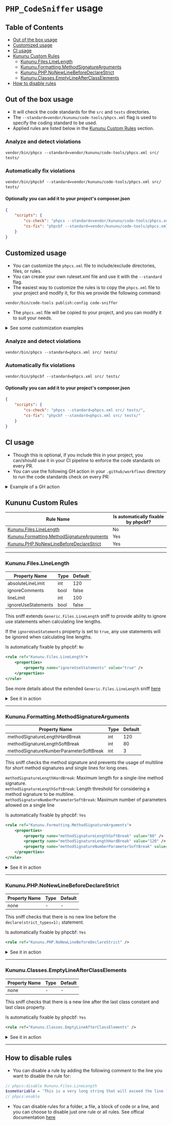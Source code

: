 # `PHP_CodeSniffer` usage

## Table of Contents
- [Out of the box usage](#out-of-the-box-usage)
- [Customized usage](#customized-usage)
- [CI usage](#ci-usage)
- [Kununu Custom Rules](#kununu-custom-rules)
  - [Kununu.Files.LineLength](#kununufileslinelength)
  - [Kununu.Formatting.MethodSignatureArguments](#kununuformattingmethodsignaturearguments)
  - [Kununu.PHP.NoNewLineBeforeDeclareStrict](#kununuphpnonewlinebeforedeclarestrict)
  - [Kununu.Classes.EmptyLineAfterClassElements](#kununuclassesemptylineafterclasselements)
- [How to disable rules](#how-to-disable-rules)

## Out of the box usage
- It will check the code standards for the `src` and `tests` directories.
- The `--standard=vendor/kununu/code-tools/phpcs.xml` flag is used to specify the coding standard to be used.
- Applied rules are listed below in the [Kununu Custom Rules](#kununu-custom-rules) section.

### Analyze and detect violations
```console
vendor/bin/phpcs --standard=vendor/kununu/code-tools/phpcs.xml src/ tests/
```

### Automatically fix violations
```console
vendor/bin/phpcbf --standard=vendor/kununu/code-tools/phpcs.xml src/ tests/
```

#### Optionally you can add it to your project's composer.json
```json
{
    "scripts": {
        "cs-check": "phpcs --standard=vendor/kununu/code-tools/phpcs.xml src/ tests/",
        "cs-fix": "phpcbf --standard=vendor/kununu/code-tools/phpcs.xml src/ tests/"
    }
}
```

## Customized usage
- You can customize the `phpcs.xml` file to include/exclude directories, files, or rules.
- You can create your own ruleset.xml file and use it with the `--standard` flag.
- The easiest way to customize the rules is to copy the `phpcs.xml` file to your project and modify it, for this we provide the following command:

```console
vendor/bin/code-tools publish:config code-sniffer
```

- The `phpcs.xml` file will be copied to your project, and you can modify it to suit your needs.

<details>
  <summary>See some customization examples</summary>

Example of a customized `phpcs.xml` to include only the `Kununu.PHP.NoNewLineBeforeDeclareStrict` rule:
```xml
<?xml version="1.0"?>
<ruleset name="Custom">
    <config name="installed_paths" value="../../kununu/code-tools"/>

    <arg name="basepath" value="."/>
    <arg name="colors"/>
    <arg name="parallel" value="75"/>
    <arg value="p"/>
    <arg value="n"/>

    <description>Custom coding standard</description>

    <file>src</file>
    <file>tests</file>

    <exclude-pattern>*/tests/.results/*</exclude-pattern>

    <!-- Include only NoNewLineBeforeDeclareStrict sniff -->
    <rule ref="Kununu.PHP.NoNewLineBeforeDeclareStrict"/>
</ruleset>
```

Example of a customized `phpcs.xml` to include all Kununu rules except the `Kununu.Files.LineLength` rule:
```xml
<?xml version="1.0"?>
<ruleset name="code-tools">
    <config name="installed_paths" value="../../kununu/code-tools"/>

    <file>src</file>
    <file>tests</file>

    <arg name="basepath" value="."/>
    <arg name="colors"/>
    <arg name="parallel" value="75"/>
    <arg value="p"/>
    <arg value="n"/>

    <!-- Include all Kununu rules except Kununu.Files.LineLength -->
    <rule ref="Kununu">
        <exclude name="Kununu.Files.LineLength"/>
    </rule>
</ruleset>
```

Example of a customized `phpcs.xml` to include all Kununu rules + rules from other standards:
```xml
<?xml version="1.0"?>
<ruleset name="code-tools">
    <config name="installed_paths" value="../../kununu/code-tools"/>

    <file>src</file>
    <file>tests</file>

    <arg name="basepath" value="."/>
    <arg name="colors"/>
    <arg name="parallel" value="75"/>
    <arg value="p"/>
    <arg value="n"/>

    <!-- Include all Kununu rules -->
    <rule ref="Kununu"/>
    
    <!-- Include PSR12 rules -->
    <rule ref="PSR12"/>
</ruleset>
```

> **Warning!!!**  
> Be careful when including rules, as some rules may conflict with other rules or standards.

</details>

### Analyze and detect violations
```console
vendor/bin/phpcs --standard=phpcs.xml src/ tests/
```

### Automatically fix violations
```console
vendor/bin/phpcbf --standard=phpcs.xml src/ tests/
```

#### Optionally you can add it to your project's composer.json
```json
{
    "scripts": {
        "cs-check": "phpcs --standard=phpcs.xml src/ tests/",
        "cs-fix": "phpcbf --standard=phpcs.xml src/ tests/"
    }
}
```

## CI usage
- Though this is optional, if you include this in your project, you can/should use it in your CI pipeline to enforce the code standards on every PR.
- You can use the following GH action in your `.github/workflows` directory to run the code standards check on every PR:

<details>
  <summary>Example of a GH action</summary>

  ```yaml
  name: CI
  on:
    pull_request:

  jobs:
    cs:
      name: cs
      runs-on: ubuntu-latest
      steps:
        - uses: actions/checkout@v4

        - name: Setup PHP
          uses: shivammathur/setup-php@v2
          with:
            php-version: '8.3'
            coverage: none

        - name: Cache Composer dependencies
          uses: actions/cache@v4
          with:
            path: /tmp/composer-cache
            key: ${{ runner.os }}-composer-${{ hashFiles('**/composer.lock') }}
            restore-keys: ${{ runner.os }}-composer

        - name: Install composer dependencies
          uses: php-actions/composer@v6
          with:
            php_version: '8.3'
            version: 2
            args: --optimize-autoloader --no-progress --no-interaction
            ssh_key: ${{ secrets.CLONE_SSH_KEY }}
            ssh_key_pub: ${{ secrets.CLONE_SSH_KEY_PUB }}

        - name: Run code style sniffers
          run: vendor/bin/phpcs --standard=vendor/kununu/code-tools/phpcs.xml #adjust the path to your phpcs.xml file if needed
 ```
</details>

## Kununu Custom Rules

| Rule Name                                                                               | Is automatically fixable by phpcbf? |
|-----------------------------------------------------------------------------------------|-------------------------------------|
| [Kununu.Files.LineLength](#kununufileslinelength)                                       | No                                  |
| [Kununu.Formatting.MethodSignatureArguments](#kununuformattingmethodsignaturearguments) | Yes                                 |
| [Kununu.PHP.NoNewLineBeforeDeclareStrict](#kununuphpnonewlinebeforedeclarestrict)       | Yes                                 |

-----

### Kununu.Files.LineLength

| Property Name       | Type | Default | 
|---------------------|------|---------|
| absoluteLineLimit   | int  | 120     |
| ignoreComments      | bool | false   |
| lineLimit           | int  | 100     |
| ignoreUseStatements | bool | false   |

This sniff extends `Generic.Files.LineLength` sniff to provide ability to ignore use statements when calculating line lengths.

If the `ignoreUseStatements` property is set to `true`, any use statements will be ignored when calculating line lengths.

Is automatically fixable by phpcbf: `No`

```xml
<rule ref="Kununu.Files.LineLength">
    <properties>
        <property name="ignoreUseStatements" value="true" />
    </properties>
</rule>
```

See more details about the extended `Generic.Files.LineLength` sniff [here](https://github.com/PHPCSStandards/PHP_CodeSniffer/wiki/Customisable-Sniff-Properties#genericfileslinelength)

<details>
  <summary>See it in action</summary>

- **phpcs**
- ![kununu/code-tools](/docs/CodeSniffer/screenshots/phpcs-line-length.png)
- **git diff**
- ![kununu/code-tools](/docs/CodeSniffer/screenshots/git-diff-line-length.png)
</details>

-----

### Kununu.Formatting.MethodSignatureArguments

| Property Name                           | Type | Default | 
|-----------------------------------------|------|---------|
| methodSignatureLengthHardBreak          | int  | 120     |
| methodSignatureLengthSoftBreak          | int  | 80      |
| methodSignatureNumberParameterSoftBreak | int  | 3       |

This sniff checks the method signature and  prevents the usage of multiline for short method signatures and single lines for long ones.

`methodSignatureLengthHardBreak`: Maximum length for a single-line method signature.  
`methodSignatureLengthSoftBreak`: Length threshold for considering a method signature to be multiline.  
`methodSignatureNumberParameterSoftBreak`: Maximum number of parameters allowed on a single line

Is automatically fixable by phpcbf: `Yes`

```xml
<rule ref="Kununu.Formatting.MethodSignatureArguments">
    <properties>
        <property name="methodSignatureLengthSoftBreak" value="80" />
        <property name="methodSignatureLengthHardBreak" value="120" />
        <property name="methodSignatureNumberParameterSoftBreak" value="3" />
    </properties>
</rule>
```

<details>
  <summary>See it in action</summary>

- **phpcs**
- ![kununu/code-tools](/docs/CodeSniffer/screenshots/phpcs-MethodSignatureArguments.png)
- **phpcbf**
- ![kununu/code-tools](/docs/CodeSniffer/screenshots/phpcbf-MethodSignatureArguments.png)
- **git diff**
- ![kununu/code-tools](/docs/CodeSniffer/screenshots/git-diff-MethodSignatureArguments.png)
</details>

-----

### Kununu.PHP.NoNewLineBeforeDeclareStrict
| Property Name | Type | Default | 
|---------------|------|---------|
| none          | -    | -       |

This sniff checks that there is no new line before the `declare(strict_types=1);` statement.

Is automatically fixable by phpcbf: `Yes`

```xml
<rule ref="Kununu.PHP.NoNewLineBeforeDeclareStrict" />
```
<details>
  <summary>See it in action</summary>

- **phpcs**
- ![kununu/code-tools](/docs/CodeSniffer/screenshots/cs-check-no-empty-line.png)
- **phpcbf**
- ![kununu/code-tools](/docs/CodeSniffer/screenshots/cs-fix-no-empty-line.png)
- **git diff**
- ![kununu/code-tools](/docs/CodeSniffer/screenshots/git-diff-no-empty-line.png)
</details>

-----

### Kununu.Classes.EmptyLineAfterClassElements
| Property Name | Type | Default | 
|---------------|------|---------|
| none          | -    | -       |

This sniff checks that there is a new line after the last class constant and last class property.

Is automatically fixable by phpcbf: `Yes`

```xml
<rule ref="Kununu.Classes.EmptyLineAfterClassElements" />
```
<details>
  <summary>See it in action</summary>

- **phpcs**
- ![kununu/code-tools](/docs/CodeSniffer/screenshots/cs-check-empty-line-after-class-elements.png)
- **phpcbf**
- ![kununu/code-tools](/docs/CodeSniffer/screenshots/cs-fix-empty-line-after-class-elements.png)
- **git diff**
- ![kununu/code-tools](/docs/CodeSniffer/screenshots/git-diff-empty-line-after-class-elements.png)
</details>

-----

## How to disable rules

- You can disable a rule by adding the following comment to the line you want to disable the rule for:
```php
// phpcs:disable Kununu.Files.LineLength
$someVariable = 'This is a very long string that will exceed the line length limit';
// phpcs:enable 
```

- You can disable rules for a folder, a file, a block of code or a line, and you can choose to disable just one rule or all rules. See offical documentation [here](https://github.com/PHPCSStandards/PHP_CodeSniffer/wiki/Advanced-Usage#ignoring-files-and-folders)